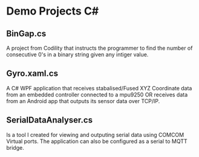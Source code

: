 # Demo Projects C#

## BinGap.cs
A project from Codility that instructs the programmer to find the number of consecutive 0's in a binary string given any intiger value. 

## Gyro.xaml.cs
A C# WPF application that receives stabalised/Fused XYZ Coordinate data from an embedded controller connected to a mpu9250 OR receives data from an Android app that outputs its sensor data over TCP/IP. 

## SerialDataAnalyser.cs
Is a tool I created for viewing and outputing serial data using COMCOM Virtual ports. The application can also be configured as a serial to MQTT bridge. 
